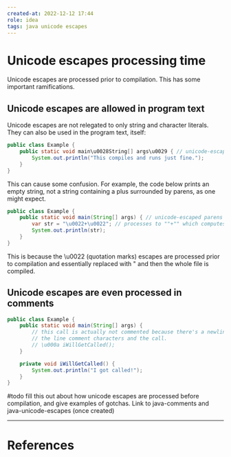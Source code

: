 ```yaml
---
created-at: 2022-12-12 17:44
role: idea
tags: java unicode escapes
---
```


# Unicode escapes processing time

Unicode escapes are processed prior to compilation. This has some important ramifications.

## Unicode escapes are allowed in program text

Unicode escapes are not relegated to only string and character literals. They can also be used in the program text, itself:

```java
public class Example {
	public static void main\u0028String[] args\u0029 { // unicode-escaped parens
		System.out.println("This compiles and runs just fine.");
	}
}
```

This can cause some confusion. For example, the code below prints an empty string, not a string containing a plus surrounded by parens, as one might expect.

```java
public class Example {
	public static void main(String[] args) { // unicode-escaped parens
		var str = "\u0022+\u0022"; // processes to ""+"" which computes to ""
		System.out.println(str);
	}
}
```

This is because the \\u0022 (quotation marks) escapes are processed prior to compilation and essentially replaced with \" and then the whole file is compiled.

## Unicode escapes are even processed in comments

```java
public class Example {
	public static void main(String[] args) {
		// this call is actually not commented because there's a newline between
		// the line comment characters and the call.
		// \u000a iWillGetCalled();
	}

	private void iWillGetCalled() {
		System.out.println("I got called!");
	}
}
```


#todo fill this out about how unicode escapes are processed before compilation, and give examples of gotchas. Link to java-comments and java-unicode-escapes (once created)

---
# References
